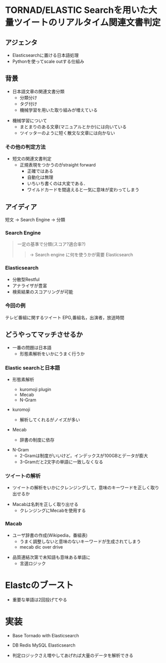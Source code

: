 # TORNAD/ELASTIC Searchを用いた大量ツイートのリアルタイム関連文書判定

## アジェンタ

* Elasticsearchに置ける日本語処理
* Pythonを使ってscale outする仕組み

## 背景

* 日本語文章の関連文書分類
  * 分類分け
  + タグ付け
  + 機械学習を用いた取り組みが増えている
+ 機械学習について
  + まとまりのある文章(マニュアルとかか)には向いている
  * ツイッターのように短く散文な文章には向かない

### その他の判定方法

* 短文の関連文書判定
  + 正規表現をつかうのがstraight forward
    * 正確ではある
    * 自動化は無理
    * いちいち書くのは大変である．
    * ワイルドカードを間違えると一気に意味が変わってしまう

## アイディア

短文 -> Search Engine -> 分類

### Search Engine

>  一定の基準で分類(スコア?適合率?)
>> -> Search engine に何を使うかが需要
>> Elasticsearch

### Elasticsearch

* 分散型Restful
* アナライザが豊富
* 検索結果のスコアリングが可能

### 今回の例

テレビ番組に関するツイート
EPG,番組名，出演者，放送時間

## どうやってマッチさせるか

+ 一番の問題は日本語
  * 形態素解析をいかにうまく行うか

### Elastic searchと日本語

+ 形態素解析
  + kuromoji plugin
  * Mecab
  * N-Gram

+ kuromoji
  + 解析してくれるがノイズが多い
+ Mecab
  + 辞書の制度に依存
* N-Gram
  + 2-Gramは制度がいいけど，インデックスが100GBとデータが膨大
  * 3-Gramだと2文字の単語に一致しなくなる

### ツイートの解析

+ ツイートの解析をいかにクレンジングして，意味のキーワードを正しく取り出せるか

* Macabは名刺を正しく取り出せる
  * クレンジングにMecabを使用する

### Macab

+ ユーザ辞書の作成(Wikipedia，番組表)
  * うまく調整しないと意味のないキーワードが生成されてしまう
  * mecab dic over drive
* 品質連結次第で未知語も意味ある単語に
  + 言選ロジック

# Elastcのブースト

* 重要な単語は2回投げてやる

# 実装

+ Base
 Tornado with Elasticsearch
* DB
  Redis
  MySQL
  Elasticsearch
+ 判定ロジックさえ増やしてあげれば大量のデータを解析できる
